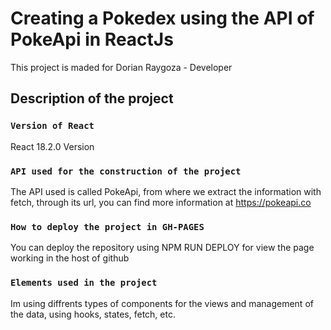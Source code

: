 # Creating a Pokedex using the API of PokeApi in ReactJs

This project is maded for Dorian Raygoza - Developer

## Description of the project



### `Version of React`

React 18.2.0 Version


### `API used for the construction of the project`


The API used is called PokeApi, from where we extract the information with fetch, through its url, you can find more information at
https://pokeapi.co

### `How to deploy the project in GH-PAGES`

You can deploy the repository using NPM RUN DEPLOY for view the page working in the host of github

### `Elements used in the project`

Im using diffrents types of components for the views and management of the data, using hooks, states, fetch, etc.



